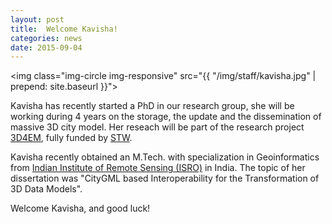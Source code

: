 ```yaml
---
layout: post
title:  Welcome Kavisha!
categories: news
date: 2015-09-04
---
```


<img class="img-circle img-responsive" src="{{ "/img/staff/kavisha.jpg" | prepend: site.baseurl }}">

Kavisha has recently started a PhD in our research group, she will be working during 4 years on the storage, the update and the dissemination of massive 3D city model.
Her reseach will be part of the research project [3D4EM](http://www.3d4em.nl), fully funded by [STW](http://www.stw.nl).

Kavisha recently obtained an M.Tech. with specialization in Geoinformatics from [Indian Institute of Remote Sensing (ISRO)](http://isro.gov.in/about-isro/indian-institute-of-remote-sensing-iirs) in India. 
The topic of her dissertation was "CityGML based Interoperability for the Transformation of 3D Data Models". 

Welcome Kavisha, and good luck!


